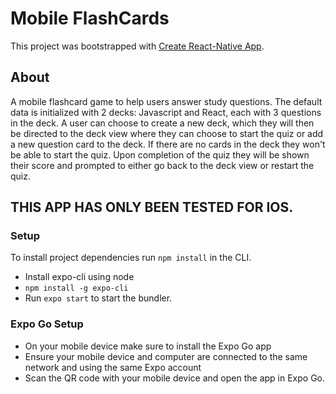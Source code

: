 # Mobile FlashCards

This project was bootstrapped with [Create React-Native App](https://github.com/expo/create-react-native-app).

## About

A mobile flashcard game to help users answer study questions.  The default data is initialized with 2 decks: Javascript and React, each with 3 questions in the deck.  A user can choose to create a new deck, which they will then be directed to the deck view where they can choose to start the quiz or add a new question card to the deck.  If there are no cards in the deck they won't be able to start the quiz.  Upon completion of the quiz they will be shown their score and prompted to either go back to the deck view or restart the quiz.

## THIS APP HAS ONLY BEEN TESTED FOR IOS.

### Setup

To install project dependencies run `npm install` in the CLI.
- Install expo-cli using node
- `npm install -g expo-cli`
- Run `expo start` to start the bundler.

### Expo Go Setup
- On your mobile device make sure to install the Expo Go app
- Ensure your mobile device and computer are connected to the same network and using the same Expo account
- Scan the QR code with your mobile device and open the app in Expo Go.




